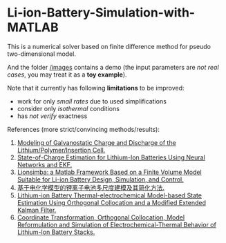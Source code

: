 # Li-ion-Battery-Simulation-with-MATLAB
This is a numerical solver based on finite difference method for pseudo two-dimensional model. 

And the folder [/images](./images) contains a demo (the input parameters are *not real cases*, you may treat it as a **toy example**).

Note that it currently has following **limitations** to be improved:
- work for only *small rates* due to used simplifications
- consider only *isothermal* conditions 
- has *not verify* exactness

References (more strict/convincing methods/results):

1. [Modeling of Galvanostatic Charge and Discharge of the Lithium/Polymer/Insertion Cell.](http://jes.ecsdl.org/content/140/6/1526.abstract)
1. [State-of-Charge Estimation for Lithium-Ion Batteries Using Neural Networks and EKF.](https://ieeexplore.ieee.org/abstract/document/5416277)
1. [Lionsimba: a Matlab Framework Based on a Finite Volume Model Suitable for Li-ion Battery Design, Simulation, and Control.](https://github.com/lionsimbatoolbox/LIONSIMBA)
1. [基于电化学模型的锂离子电池多尺度建模及其简化方法.](http://wulixb.iphy.ac.cn/CN/abstract/abstract71145.shtml)
1. [Lithium-ion Battery Thermal-electrochemical Model-based State Estimation Using Orthogonal Collocation and a Modified Extended Kalman Filter.](https://arxiv.org/pdf/1506.08689.pdf)
1. [Coordinate Transformation, Orthogonal Collocation, Model Reformulation and Simulation of Electrochemical-Thermal Behavior of Lithium-Ion Battery Stacks.](http://jes.ecsdl.org/content/158/12/A1461.full.pdf?casa_token=x4z_ND9r7HUAAAAA:3kQ8V2vdedQcDfRfS3qa1OqE6k5JU2AtRwomVQa3rEP48JLtPzbmVmXqDnQLk3TyjllH_w-fbZVMMg)
